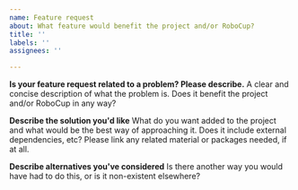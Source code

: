 ```yaml
---
name: Feature request
about: What feature would benefit the project and/or RoboCup?
title: ''
labels: ''
assignees: ''

---
```


**Is your feature request related to a problem? Please describe.**
A clear and concise description of what the problem is. Does it benefit the project and/or RoboCup in any way?

**Describe the solution you'd like**
What do you want added to the project and what would be the best way of approaching it. Does it include external dependencies, etc? Please link any related material or packages needed, if at all.

**Describe alternatives you've considered**
Is there another way you would have had to do this, or is it non-existent elsewhere?
